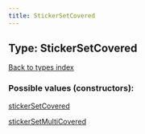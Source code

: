 ```yaml
---
title: StickerSetCovered
---
```

## Type: StickerSetCovered  
[Back to types index](index.md)



### Possible values (constructors):

[stickerSetCovered](../constructors/stickerSetCovered.md)  

[stickerSetMultiCovered](../constructors/stickerSetMultiCovered.md)  

